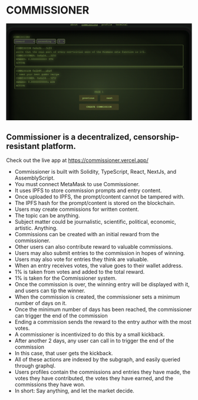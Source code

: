 # COMMISSIONER

<a href="https://commissioner.vercel.app/">
<img src="./next/public/preview.png" alt="preview of the commissions page">
</a>

## Commissioner is a decentralized, censorship-resistant platform.

Check out the live app at <a href="https://commissioner.vercel.app/">https://commissioner.vercel.app/</a>

- Commissioner is built with Solidity, TypeScript, React, NextJs, and AssemblyScript.
- You must connect MetaMask to use Commissioner.
- It uses IPFS to store commission prompts and entry content.
- Once uploaded to IPFS, the prompt/content cannot be tampered with.
- The IPFS hash for the prompt/content is stored on the blockchain.
- Users may create commissions for written content.
- The topic can be anything.
- Subject matter could be journalistic, scientific, political, economic, artistic. Anything.
- Commissions can be created with an initial reward from the commissioner.
- Other users can also contribute reward to valuable commissions.
- Users may also submit entries to the commission in hopes of winning.
- Users may also vote for entries they think are valuable.
- When an entry receives votes, the value goes to their wallet address.
- 1% is taken from votes and added to the total reward.
- 1% is taken for the Commissioner system.
- Once the commission is over, the winning entry will be displayed with it, and users can tip the winner.
- When the commission is created, the commissioner sets a minimum number of days on it.
- Once the minimum number of days has been reached, the commissioner can trigger the end of the commission
- Ending a commission sends the reward to the entry author with the most votes.
- A commissioner is incentivized to do this by a small kickback.
- After another 2 days, any user can call in to trigger the end of the commission
- In this case, that user gets the kickback.
- All of these actions are indexed by the subgraph, and easily queried through graphql.
- Users profiles contain the commissions and entries they have made, the votes they have contributed, the votes they have earned, and the commissions they have won.
- In short: Say anything, and let the market decide.
